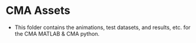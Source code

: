 # CMA Assets

- This folder contains the animations, test datasets, and results, etc. for the CMA MATLAB & CMA python.
